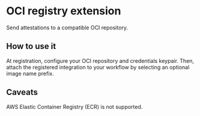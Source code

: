 # OCI registry extension

Send attestations to a compatible OCI repository.

## How to use it

At registration, configure your OCI repository and credentials keypair. Then, attach the registered integration to your workflow by selecting an optional image name prefix.

## Caveats

AWS Elastic Container Registry (ECR) is not supported.
